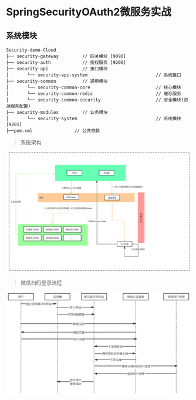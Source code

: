 # SpringSecurityOAuth2微服务实战
## 系统模块

~~~
Security-demo-Cloud
├── security-gateway         // 网关模块 [9090]
├── security-auth            // 授权服务 [9200]
├── security-api             // 接口模块
│       └── security-api-system                          // 系统接口
├── security-common          // 通用模块
│       └── security-common-core                         // 核心模块
│       └── security-common-redis                        // 缓存服务
│       └── security-common-security                     // 安全模块(资源服务配置)
├── security-modules         // 业务模块
│       └── security-system                              // 系统模块 [9201]
├──pom.xml                // 公共依赖
~~~
> 系统架构

![img.png](img.png)

> 微信扫码登录流程

![img_1.png](img_1.png)